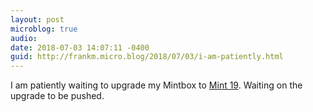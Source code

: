 ```yaml
---
layout: post
microblog: true
audio: 
date: 2018-07-03 14:07:11 -0400
guid: http://frankm.micro.blog/2018/07/03/i-am-patiently.html
---
```

I am patiently waiting to upgrade my Mintbox to [Mint 19](https://fosspost.org/reviews/distributions/linuxmint-19-review). Waiting on the upgrade to be pushed.
